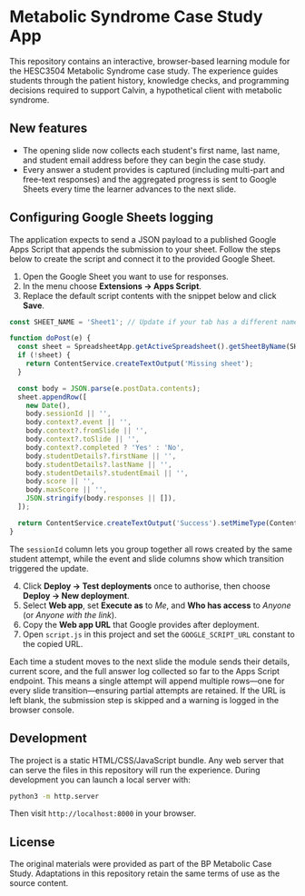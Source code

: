 # Metabolic Syndrome Case Study App

This repository contains an interactive, browser-based learning module for the HESC3504 Metabolic Syndrome case study. The experience guides students through the patient history, knowledge checks, and programming decisions required to support Calvin, a hypothetical client with metabolic syndrome.

## New features

* The opening slide now collects each student's first name, last name, and student email address before they can begin the case study.
* Every answer a student provides is captured (including multi-part and free-text responses) and the aggregated progress is sent to Google Sheets every time the learner advances to the next slide.

## Configuring Google Sheets logging

The application expects to send a JSON payload to a published Google Apps Script that appends the submission to your sheet. Follow the steps below to create the script and connect it to the provided Google Sheet.

1. Open the Google Sheet you want to use for responses.
2. In the menu choose **Extensions → Apps Script**.
3. Replace the default script contents with the snippet below and click **Save**.

```javascript
const SHEET_NAME = 'Sheet1'; // Update if your tab has a different name.

function doPost(e) {
  const sheet = SpreadsheetApp.getActiveSpreadsheet().getSheetByName(SHEET_NAME);
  if (!sheet) {
    return ContentService.createTextOutput('Missing sheet');
  }

  const body = JSON.parse(e.postData.contents);
  sheet.appendRow([
    new Date(),
    body.sessionId || '',
    body.context?.event || '',
    body.context?.fromSlide || '',
    body.context?.toSlide || '',
    body.context?.completed ? 'Yes' : 'No',
    body.studentDetails?.firstName || '',
    body.studentDetails?.lastName || '',
    body.studentDetails?.studentEmail || '',
    body.score || '',
    body.maxScore || '',
    JSON.stringify(body.responses || []),
  ]);

  return ContentService.createTextOutput('Success').setMimeType(ContentService.MimeType.TEXT);
}
```

The `sessionId` column lets you group together all rows created by the same student attempt, while the event and slide columns show which transition triggered the update.

4. Click **Deploy → Test deployments** once to authorise, then choose **Deploy → New deployment**.
5. Select **Web app**, set **Execute as** to *Me*, and **Who has access** to *Anyone* (or *Anyone with the link*).
6. Copy the **Web app URL** that Google provides after deployment.
7. Open `script.js` in this project and set the `GOOGLE_SCRIPT_URL` constant to the copied URL.

Each time a student moves to the next slide the module sends their details, current score, and the full answer log collected so far to the Apps Script endpoint. This means a single attempt will append multiple rows—one for every slide transition—ensuring partial attempts are retained. If the URL is left blank, the submission step is skipped and a warning is logged in the browser console.

## Development

The project is a static HTML/CSS/JavaScript bundle. Any web server that can serve the files in this repository will run the experience. During development you can launch a local server with:

```bash
python3 -m http.server
```

Then visit `http://localhost:8000` in your browser.

## License

The original materials were provided as part of the BP Metabolic Case Study. Adaptations in this repository retain the same terms of use as the source content.
